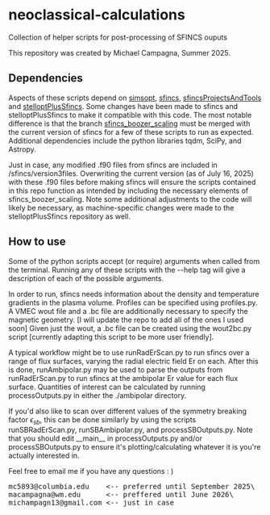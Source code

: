 # neoclassical-calculations
Collection of helper scripts for post-processing of SFINCS ouputs

This repository was created by Michael Campagna, Summer 2025. 

## Dependencies
Aspects of these scripts depend on [simsopt](https://github.com/hiddenSymmetries/simsopt), [sfincs](https://github.com/landreman/sfincs), [sfincsProjectsAndTools](https://github.com/landreman/sfincsProjectsAndTools.git) and [stelloptPlusSfincs](https://github.com/leebr48/stelloptPlusSfincs). Some changes have been made to sfincs and stelloptPlusSfincs to make it compatible with this code. The most notable difference is that the branch [sfincs\_boozer\_scaling](https://github.com/landreman/sfincs/tree/sfincs_boozer_scaling) must be merged with the current version of sfincs for a few of these scripts to run as expected. Additional dependencies include the python libraries tqdm, SciPy, and Astropy.  

Just in case, any modified .f90 files from sfincs are included in /sfincs/version3files. Overwriting the current version (as of July 16, 2025) with these .f90 files before making sfincs will ensure the scripts contained in this repo function as intended by including the necessary elements of sfincs\_boozer\_scaling. Note some additional adjustments to the code will likely be necessary, as machine-specific changes were made to the stelloptPlusSfincs repository as well.

## How to use

Some of the python scripts accept (or require) arguments when called from the terminal. Running any of these scripts with the --help tag will give a description of each of the possible arguments.

In order to run, sfincs needs information about the density and temperature gradients in the plasma volume. Profiles can be specified using profiles.py. A VMEC wout file and a .bc file are additionally necessary to specify the magnetic geometry. [I will update the repo to add all of the ones I used soon] Given just the wout, a .bc file can be created using the wout2bc.py script [currently adapting this script to be more user friendly].

A typical workflow might be to use runRadErScan.py to run sfincs over a range of flux surfaces, varying the radial electric field Er on each. After this is done, runAmbipolar.py may be used to parse the outputs from runRadErScan.py to run sfincs at the ambipolar Er value for each flux surface. Quantities of interest can be calculated by running processOutputs.py in either the ./ambipolar directory.

If you'd also like to scan over different values of the symmetry breaking factor $\epsilon_{sb}$, this can be done similarly by using the scripts runSBRadErScan.py, runSBAmbipolar.py, and processSBOutputs.py. Note that you should edit \_\_main\_\_ in processOutputs.py and/or processSBOutputs.py to ensure it's plotting/calculating whatever it is you're actually interested in.

Feel free to email me if you have any questions : )

<pre>
mc5893@columbia.edu    <-- preferred until September 2025\
macampagna@wm.edu      <-- preffered until June 2026\
michampagn13@gmail.com <-- just in case
</pre>
